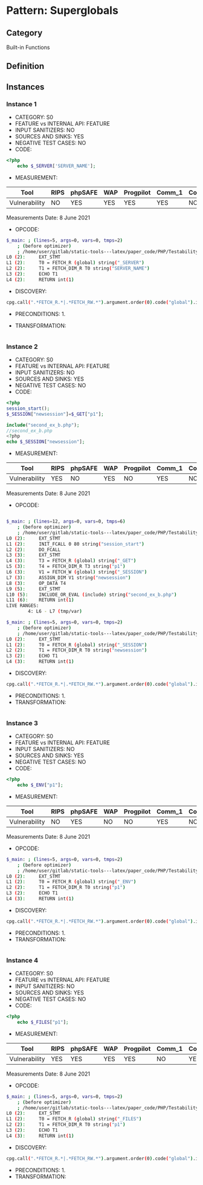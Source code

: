 # Pattern: Superglobals

## Category

Built-in Functions

## Definition

## Instances

### Instance 1

- CATEGORY: S0
- FEATURE vs INTERNAL API: FEATURE
- INPUT SANITIZERS:  NO
- SOURCES AND SINKS: YES
- NEGATIVE TEST CASES: NO
- CODE:

```php
<?php
    echo $_SERVER['SERVER_NAME'];
```

- MEASUREMENT:

| Tool          | RIPS | phpSAFE | WAP  | Progpilot | Comm_1 | Comm_2 | Correct |
| ------------- | ---- | ------- | ---- | --------- | ------- | --------- | ------- |
| Vulnerability | NO   | YES     | YES  | YES       | YES     | NO        | YES     |
Measurements Date: 8 June 2021

- OPCODE:

```bash
$_main: ; (lines=5, args=0, vars=0, tmps=2)
    ; (before optimizer)
    ; /home/user/gitlab/static-tools---latex/paper_code/PHP/Testability_Patterns/105_superglobals/first_ex/first_ex.php:1-2
L0 (2):     EXT_STMT
L1 (2):     T0 = FETCH_R (global) string("_SERVER")
L2 (2):     T1 = FETCH_DIM_R T0 string("SERVER_NAME")
L3 (2):     ECHO T1
L4 (2):     RETURN int(1)
```

- DISCOVERY:

```bash
cpg.call(".*FETCH_R.*|.*FETCH_RW.*").argument.order(0).code("global").inCall.argument.order(1).code("_SERVER").location.l
```

- PRECONDITIONS:
   1.

- TRANSFORMATION: 

```

```

### Instance 2

- CATEGORY: S0
- FEATURE vs INTERNAL API: FEATURE
- INPUT SANITIZERS:  NO
- SOURCES AND SINKS: YES
- NEGATIVE TEST CASES: NO
- CODE:

```php
<?php
session_start();
$_SESSION["newsession"]=$_GET["p1"];

include("second_ex_b.php");
//second_ex_b.php
<?php
echo $_SESSION["newsession"];
```

- MEASUREMENT:

| Tool          | RIPS | phpSAFE | WAP  | Progpilot | Comm_1 | Comm_2 | Correct |
| ------------- | ---- | ------- | ---- | --------- | ------- | --------- | ------- |
| Vulnerability | YES   | NO      | YES  | NO        | YES      | NO        | YES     |
Measurements Date: 8 June 2021

- OPCODE:

```bash

$_main: ; (lines=12, args=0, vars=0, tmps=6)
    ; (before optimizer)
    ; /home/user/gitlab/static-tools---latex/paper_code/PHP/Testability_Patterns/105_superglobals/second_ex/second_ex_a.php:1-6
L0 (2):     EXT_STMT
L1 (2):     INIT_FCALL 0 80 string("session_start")
L2 (2):     DO_FCALL
L3 (3):     EXT_STMT
L4 (3):     T3 = FETCH_R (global) string("_GET")
L5 (3):     T4 = FETCH_DIM_R T3 string("p1")
L6 (3):     V1 = FETCH_W (global) string("_SESSION")
L7 (3):     ASSIGN_DIM V1 string("newsession")
L8 (3):     OP_DATA T4
L9 (5):     EXT_STMT
L10 (5):    INCLUDE_OR_EVAL (include) string("second_ex_b.php")
L11 (6):    RETURN int(1)
LIVE RANGES:
        4: L6 - L7 (tmp/var)

$_main: ; (lines=5, args=0, vars=0, tmps=2)
    ; (before optimizer)
    ; /home/user/gitlab/static-tools---latex/paper_code/PHP/Testability_Patterns/105_superglobals/second_ex/second_ex_b.php:1-3
L0 (2):     EXT_STMT
L1 (2):     T0 = FETCH_R (global) string("_SESSION")
L2 (2):     T1 = FETCH_DIM_R T0 string("newsession")
L3 (2):     ECHO T1
L4 (3):     RETURN int(1)
```

- DISCOVERY:

```bash
cpg.call(".*FETCH_R.*|.*FETCH_RW.*").argument.order(0).code("global").inCall.argument.order(1).code("_SESSION").location.l
```

- PRECONDITIONS:
  1.
- TRANSFORMATION:

```

```

### Instance 3

- CATEGORY: S0
- FEATURE vs INTERNAL API: FEATURE
- INPUT SANITIZERS:  NO
- SOURCES AND SINKS: YES 
- NEGATIVE TEST CASES: NO
- CODE:

```php
<?php
    echo $_ENV["p1"];
```

- MEASUREMENT:

| Tool          | RIPS | phpSAFE | WAP  | Progpilot | Comm_1 | Comm_2 | Correct |
| ------------- | ---- | ------- | ---- | --------- | ------- | --------- | ------- |
| Vulnerability | NO   | YES     | NO   | NO        | YES     | NO        | YES     |
Measurements Date: 8 June 2021

- OPCODE:

```bash
$_main: ; (lines=5, args=0, vars=0, tmps=2)
    ; (before optimizer)
    ; /home/user/gitlab/static-tools---latex/paper_code/PHP/Testability_Patterns/105_superglobals/third_ex/third_ex.php:1-3
L0 (2):     EXT_STMT
L1 (2):     T0 = FETCH_R (global) string("_ENV")
L2 (2):     T1 = FETCH_DIM_R T0 string("p1")
L3 (2):     ECHO T1
L4 (3):     RETURN int(1)
```

- DISCOVERY:

```bash
cpg.call(".*FETCH_R.*|.*FETCH_RW.*").argument.order(0).code("global").inCall.argument.order(1).code("_ENV").location.l
```

- PRECONDITIONS:
  1.
- TRANSFORMATION:

```

```

### Instance 4

- CATEGORY: S0
- FEATURE vs INTERNAL API: FEATURE
- INPUT SANITIZERS:  NO
- SOURCES AND SINKS: YES 
- NEGATIVE TEST CASES: NO
- CODE:

```php
<?php
    echo $_FILES["p1"];
```

- MEASUREMENT:

| Tool          | RIPS | phpSAFE | WAP  | Progpilot | Comm_1 | Comm_2 | Correct |
| ------------- | ---- | ------- | ---- | --------- | ------- | --------- | ------- |
| Vulnerability | YES  | YES     | YES  | YES       | NO      | YES       | YES     |
Measurements Date: 8 June 2021

- OPCODE:

```bash
$_main: ; (lines=5, args=0, vars=0, tmps=2)
    ; (before optimizer)
    ; /home/user/gitlab/static-tools---latex/paper_code/PHP/Testability_Patterns/105_superglobals/fourth_ex/fourth_ex.php:1-3
L0 (2):     EXT_STMT
L1 (2):     T0 = FETCH_R (global) string("_FILES")
L2 (2):     T1 = FETCH_DIM_R T0 string("p1")
L3 (2):     ECHO T1
L4 (3):     RETURN int(1)

```

- DISCOVERY:

```bash
cpg.call(".*FETCH_R.*|.*FETCH_RW.*").argument.order(0).code("global").inCall.argument.order(1).code("_FILES").location.l
```

- PRECONDITIONS:
  1.
- TRANSFORMATION:

```

```

